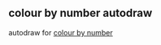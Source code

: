 ## colour by number autodraw
autodraw for [colour by number](https://www.roblox.com/games/8137333410/Color-by-number)
